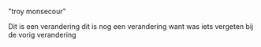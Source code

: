 "troy monsecour" 

Dit is een verandering
dit is nog een verandering want was iets vergeten bij de vorig verandering
